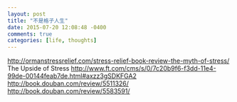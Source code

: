 ```yaml
---
layout: post
title: "不是格子人生"
date: 2015-07-20 12:08:48 -0400
comments: true
categories: [life, thoughts]
---
```


http://ormanstressrelief.com/stress-relief-book-review-the-myth-of-stress/
The Upside of Stress http://www.ft.com/cms/s/0/7c20b9f6-f3dd-11e4-99de-00144feab7de.html#axzz3gSDKFGA2
http://book.douban.com/review/5511326/
http://book.douban.com/review/5583591/
